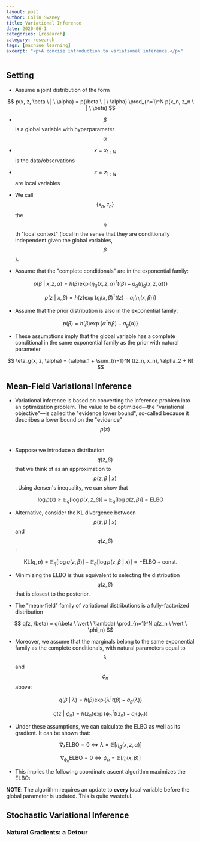 ```yaml
---
layout: post
author: Colin Swaney
title: Variational Inference
date: 2020-06-1
categories: [research]
category: research
tags: [machine learning]
excerpt: "<p>A concise introduction to variational inference.</p>"
---
```


## Setting
- Assume a joint distribution of the form

$$ p(x, z, \beta \ | \ \alpha) = p(\beta \ | \ \alpha) \prod_{n=1}^N p(x_n, z_n \ | \ \beta) $$

- $$\beta$$ is a global variable with hyperparameter $$\alpha$$
- $$x = x_{1:N}$$ is the data/observations
- $$z = z_{1:N}$$ are local variables
- We call $$\{x_n, z_n\}$$ the $$n$$th "local context" (local in the sense that they are conditionally independent given the global variables, $$\beta$$).


- Assume that the "complete conditionals" are in the exponential family:

$$ p(\beta \ | \ x, z, \alpha) = h(\beta) \exp \{ \eta_g(x, z, \alpha)^{\intercal} t(\beta) - a_g(\eta_g(x, z, \alpha)) \} $$

$$ p(z \ | \ x, \beta) = h(z) \exp \{ \eta_l(x, \beta)^{\intercal} t(z) - a_l(\eta_l(x, \beta)) \} $$

- Assume that the prior distribution is also in the exponential family:

$$ p(\beta) = h(\beta) \exp \{ \alpha^\intercal t(\beta) - a_g(\alpha) \} $$

- These assumptions imply that the global variable has a complete conditional in the same exponential family as the prior with natural parameter

$$ \eta_g(x, z, \alpha) = (\alpha_1 + \sum_{n=1}^N t(z_n, x_n), \alpha_2 + N) $$

## Mean-Field Variational Inference
- Variational inference is based on converting the inference problem into an optimization problem. The value to be optimized—the "variational objective"—is called the "evidence lower bound", so-called because it describes a lower bound on the "evidence" $$p(x)$$.

- Suppose we introduce a distribution $$q(z, \beta)$$ that we think of as an approximation to $$p(z, \beta \ \vert \ x)$$. Using Jensen's inequality, we can show that

$$ \log p(x) \ge \mathbb{E}_q \left[ \log p(x, z, \beta) \right] - \mathbb{E}_q \left[ \log q(z, \beta) \right] = \text{ELBO} $$

- Alternative, consider the KL divergence between $$p(z, \beta \ \vert \ x)$$ and $$q(z, \beta)$$:

$$\text{KL}(q, p) = \mathbb{E}_q \left[ \log q(z, \beta) \right] - \mathbb{E}_q \left[ \log p(z, \beta \ \vert \ x) \right] = - \text{ELBO} + \text{const}.$$

- Minimizing the ELBO is thus equivalent to selecting the distribution $$q(z, \beta)$$ that is closest to the posterior.

- The "mean-field" family of variational distributions is a fully-factorized distribution

$$ q(z, \beta) = q(\beta \ \vert \ \lambda) \prod_{n=1}^N q(z_n \ \vert \ \phi_n) $$

- Moreover, we assume that the marginals belong to the same exponential family as the complete conditionals, with natural parameters equal to $$\lambda$$ and $$\phi_n$$ above:

$$ q(\beta \ \vert \ \lambda) = h(\beta) \exp \{ \lambda^{\intercal} t(\beta) - a_g(\lambda) \} $$

$$ q(z \ \vert \ \phi_n) = h(z_n) \exp \{ \phi_n^\intercal t(z_n) - a_l(\phi_n) \} $$

- Under these assumptions, we can calculate the ELBO as well as its gradient. It can be shown that:

$$ \nabla_\lambda \text{ELBO} = 0 \iff \lambda = \mathbb{E} \left[ \eta_g(x, z, \alpha) \right] $$

$$ \nabla_{\phi_n} \text{ELBO} = 0 \iff \phi_n = \mathbb{E} \left[ \eta_l(x, \beta) \right] $$

- This implies the following coordinate ascent algorithm maximizes the ELBO:


**NOTE**: The algorithm requires an update to **every** local variable before the global parameter is updated. This is quite wasteful.

## Stochastic Variational Inference

### Natural Gradients: a Detour
